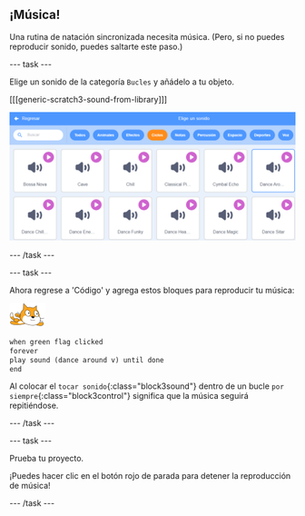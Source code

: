 ## ¡Música!

Una rutina de natación sincronizada necesita música. (Pero, si no puedes reproducir sonido, puedes saltarte este paso.)

--- task ---

Elige un sonido de la categoría `Bucles` y añádelo a tu objeto.

[[[generic-scratch3-sound-from-library]]]

![sonido 'dance around' (bailar alrededor) seleccionado en la biblioteca de sonidos](images/swim-dance.png)

--- /task ---

--- task ---

Ahora regrese a 'Código' y agrega estos bloques para reproducir tu música:

![objeto nadador](images/swimmer-sprite.png)

```blocks3
when green flag clicked
forever
play sound (dance around v) until done
end
```

Al colocar el `tocar sonido`{:class="block3sound"} dentro de un bucle `por siempre`{:class="block3control"} significa que la música seguirá repitiéndose.

--- /task ---

--- task ---

Prueba tu proyecto.

¡Puedes hacer clic en el botón rojo de parada para detener la reproducción de música!

--- /task ---

